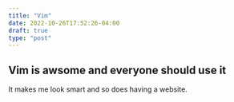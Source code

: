 ```yaml
---
title: "Vim"
date: 2022-10-26T17:52:26-04:00
draft: true
type: "post"
---
```

## Vim is awsome and everyone should use it
It makes me look smart and so does having a website.
